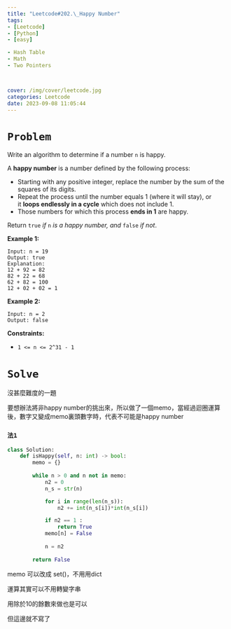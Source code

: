```yaml
---
title: "Leetcode#202.\_Happy Number"
tags:
- [Leetcode]
- [Python]
- [easy]

- Hash Table
- Math
- Two Pointers



cover: /img/cover/leetcode.jpg
categories: Leetcode
date: 2023-09-08 11:05:44
---
```


# `Problem`

Write an algorithm to determine if a number `n` is happy.

A **happy number** is a number defined by the following process:

- Starting with any positive integer, replace the number by the sum of the squares of its digits.
- Repeat the process until the number equals 1 (where it will stay), or it **loops endlessly in a cycle** which does not include 1.
- Those numbers for which this process **ends in 1** are happy.

Return `true` *if* `n` *is a happy number, and* `false` *if not*.

**Example 1:**

```
Input: n = 19
Output: true
Explanation:
12 + 92 = 82
82 + 22 = 68
62 + 82 = 100
12 + 02 + 02 = 1

```

**Example 2:**

```
Input: n = 2
Output: false

```

**Constraints:**

- `1 <= n <= 2^31 - 1`

# `Solve`

沒甚麼難度的一題

要想辦法將非happy number的挑出來，所以做了一個memo，當經過迴圈運算後，數字又變成memo裏頭數字時，代表不可能是happy number

### `法1`

```python
class Solution:
    def isHappy(self, n: int) -> bool:
        memo = {}
        
        while n > 0 and n not in memo:
            n2 = 0
            n_s = str(n)

            for i in range(len(n_s)):
                n2 += int(n_s[i])*int(n_s[i])

            if n2 == 1 :
                return True
            memo[n] = False
            
            n = n2
        
        return False
```

memo 可以改成 set()，不用用dict

運算其實可以不用轉變字串

用除於10的餘數來做也是可以

但這邊就不寫了
